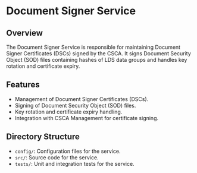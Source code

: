 # Document Signer Service

## Overview
The Document Signer Service is responsible for maintaining Document Signer Certificates (DSCs) signed by the CSCA. It signs Document Security Object (SOD) files containing hashes of LDS data groups and handles key rotation and certificate expiry.

## Features
- Management of Document Signer Certificates (DSCs).
- Signing of Document Security Object (SOD) files.
- Key rotation and certificate expiry handling.
- Integration with CSCA Management for certificate signing.

## Directory Structure
- `config/`: Configuration files for the service.
- `src/`: Source code for the service.
- `tests/`: Unit and integration tests for the service.